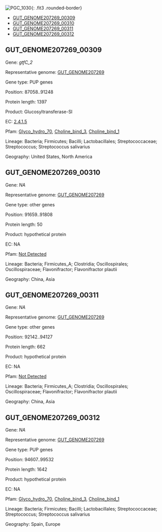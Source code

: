 ![PGC_1030](../static/images/Clusters_figure/PGC_1030.jpg){: .fit3 .rounded-border}

<ul id="myTab" class="nav nav-tabs">
  <li class="active">
        <a href="#tab1" data-toggle="tab">GUT_GENOME207269_00309</a>
  </li>
<li><a href="#tab2" data-toggle="tab">GUT_GENOME207269_00310</a></li>
<li><a href="#tab3" data-toggle="tab">GUT_GENOME207269_00311</a></li>
<li><a href="#tab4" data-toggle="tab">GUT_GENOME207269_00312</a></li>
</ul>

<div id="myTabContent" class="tab-content">
  <div class="tab-pane fade in active" id="tab1">

<h2 id="GUT_GENOME207269_00309">GUT_GENOME207269_00309</h2>
<p>Gene: <em>gtfC_2</em>
<p>Representative genome: <a href="https://www.ebi.ac.uk/metagenomics/genomes/MGYG-HGUT-00113">GUT_GENOME207269</a></p>
<p>Gene type: PUP genes</p>
<p>Position: 87058..91248</p>
<p>Protein length: 1397</p>
<p>Product: Glucosyltransferase-SI</p>
<p>EC: <a href="https://www.brenda-enzymes.org/enzyme.php?ecno=2.4.1.5">2.4.1.5</a></p>
<p>Pfam: <a href="http://pfam.xfam.org/family/Glyco_hydro_70">Glyco_hydro_70</a>, <a href="http://pfam.xfam.org/family/Choline_bind_3">Choline_bind_3</a>, <a href="http://pfam.xfam.org/family/Choline_bind_1">Choline_bind_1</a></p>
<p>Lineage: Bacteria; Firmicutes; Bacilli; Lactobacillales; Streptococcaceae; Streptococcus; Streptococcus salivarius</p>
<p>Geography: United States, North America</p>
  </div>

  <div class="tab-pane fade" id="tab2">

<h2 id="GUT_GENOME207269_00310">GUT_GENOME207269_00310</h2>
<p>Gene: <em>NA</em></p>
<p>Representative genome: <a href="https://www.ebi.ac.uk/metagenomics/genomes/MGYG-HGUT-00099">GUT_GENOME207269</a></p>
<p>Gene type: other genes</p>
<p>Position: 91659..91808</p>
<p>Protein length: 50</p>
<p>Product: hypothetical protein</p>
<p>EC: NA</p>
<p>Pfam: <a href="http://pfam.xfam.org/family/Not Detected">Not Detected</a></p>

<p>Lineage: Bacteria; Firmicutes_A; Clostridia; Oscillospirales; Oscillospiraceae; Flavonifractor; Flavonifractor plautii</p>
<p>Geography: China, Asia</p>

  </div>
  <div class="tab-pane fade" id="tab3">

<h2 id="GUT_GENOME207269_00311">GUT_GENOME207269_00311</h2>
<p>Gene: <em>NA</em></p>
<p>Representative genome: <a href="https://www.ebi.ac.uk/metagenomics/genomes/MGYG-HGUT-00099">GUT_GENOME207269</a></p>
<p>Gene type: other genes</p>
<p>Position: 92142..94127</p>
<p>Protein length: 662</p>
<p>Product: hypothetical protein</p>
<p>EC: NA</p>
<p>Pfam: <a href="http://pfam.xfam.org/family/Not Detected">Not Detected</a></p>

<p>Lineage: Bacteria; Firmicutes_A; Clostridia; Oscillospirales; Oscillospiraceae; Flavonifractor; Flavonifractor plautii</p>
<p>Geography: China, Asia</p>

  </div>
  <div class="tab-pane fade" id="tab4">

<h2 id="GUT_GENOME207269_00312">GUT_GENOME207269_00312</h2>
<p>Gene: <em>NA</em></p>
<p>Representative genome: <a href="https://www.ebi.ac.uk/metagenomics/genomes/MGYG-HGUT-00113">GUT_GENOME207269</a></p>
<p>Gene type: PUP genes</p>
<p>Position: 94607..99532</p>
<p>Protein length: 1642</p>
<p>Product: hypothetical protein</p>
<p>EC: NA</p>
<p>Pfam: <a href="http://pfam.xfam.org/family/Glyco_hydro_70">Glyco_hydro_70</a>, <a href="http://pfam.xfam.org/family/Choline_bind_3">Choline_bind_3</a>, <a href="http://pfam.xfam.org/family/Choline_bind_1">Choline_bind_1</a></p>
<p>Lineage: Bacteria; Firmicutes; Bacilli; Lactobacillales; Streptococcaceae; Streptococcus; Streptococcus salivarius</p>
<p>Geography: Spain, Europe</p>

  </div>
</div>
